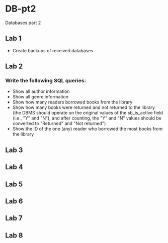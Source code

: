 # DB-pt2
 Databases part 2

## Lab 1
 * Create backups of received databases

## Lab 2
### Write the following SQL queries: 
 * Show all author information
 * Show all genre information
 * Show how many readers borrowed books from the library
 * Show how many books were returned and not returned to the library (the DBMS should operate on the original values of the sb_is_active field (i.e., "Y" and "N"), and after counting, the "Y" and "N" values should be converted to "Returned" and "Not returned")
 * Show the ID of the one (any) reader who borrowed the most books from the library

## Lab 3

## Lab 4

## Lab 5

## Lab 6

## Lab 7

## Lab 8